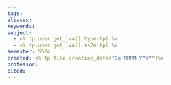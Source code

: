 ```yaml
---
tags: 
aliases: 
keywords: 
subject:
  - <% tp.user.get_lva().type(tp) %>
  - <% tp.user.get_lva().ss24(tp) %>
semester: SS24
created: <% tp.file.creation_date("Do MMMM YYYY")%>
professor:
cited:
---
```

 
